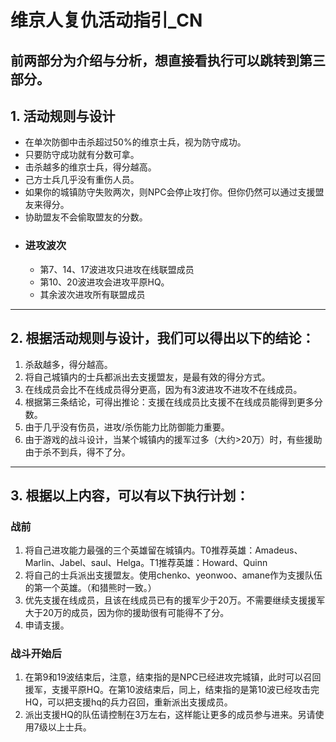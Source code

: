 # 维京人复仇活动指引_CN
前两部分为介绍与分析，想直接看执行可以跳转到第三部分。
---
## 1. 活动规则与设计
- 在单次防御中击杀超过50%的维京士兵，视为防守成功。
- 只要防守成功就有分数可拿。
- 击杀越多的维京士兵，得分越高。
- 己方士兵几乎没有重伤人员。
- 如果你的城镇防守失败两次，则NPC会停止攻打你。但你仍然可以通过支援盟友来得分。
- 协助盟友不会偷取盟友的分数。
- ### 进攻波次
  - 第7、14、17波进攻只进攻在线联盟成员
  - 第10、20波进攻会进攻平原HQ。
  - 其余波次进攻所有联盟成员
---
## 2. 根据活动规则与设计，我们可以得出以下的结论：
1. 杀敌越多，得分越高。
2. 将自己城镇内的士兵都派出去支援盟友，是最有效的得分方式。
3. 在线成员会比不在线成员得分更高，因为有3波进攻不进攻不在线成员。
4. 根据第三条结论，可得出推论：支援在线成员比支援不在线成员能得到更多分数。
5. 由于几乎没有伤员，进攻/杀伤能力比防御能力重要。
6. 由于游戏的战斗设计，当某个城镇内的援军过多（大约>20万）时，有些援助由于杀不到兵，得不了分。
---
## 3. 根据以上内容，可以有以下执行计划：
  ### 战前
  1. 将自己进攻能力最强的三个英雄留在城镇内。T0推荐英雄：Amadeus、Marlin、Jabel、saul、Helga。T1推荐英雄：Howard、Quinn
  2. 将自己的士兵派出支援盟友。使用chenko、yeonwoo、amane作为支援队伍的第一个英雄。（和猎熊时一致。）
  3. 优先支援在线成员，且该在线成员已有的援军少于20万。不需要继续支援援军大于20万的成员，因为你的援助很有可能得不了分。
  4. 申请支援。
  ### 战斗开始后
  1. 在第9和19波结束后，注意，结束指的是NPC已经进攻完城镇，此时可以召回援军，支援平原HQ。在第10波结束后，同上，结束指的是第10波已经攻击完HQ，可以把支援hq的兵力召回，重新派出支援成员。
  2. 派出支援HQ的队伍请控制在3万左右，这样能让更多的成员参与进来。另请使用7级以上士兵。
